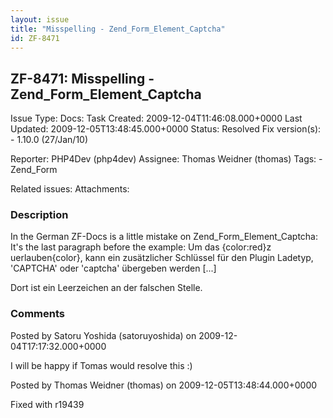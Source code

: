 ```yaml
---
layout: issue
title: "Misspelling - Zend_Form_Element_Captcha"
id: ZF-8471
---
```


ZF-8471: Misspelling - Zend\_Form\_Element\_Captcha
---------------------------------------------------

 Issue Type: Docs: Task  Created: 2009-12-04T11:46:08.000+0000 Last Updated: 2009-12-05T13:48:45.000+0000 Status: Resolved Fix version(s): - 1.10.0 (27/Jan/10)
 
 Reporter:  PHP4Dev (php4dev)  Assignee:  Thomas Weidner (thomas)  Tags: - Zend\_Form
 
 Related issues: 
 Attachments: 
### Description

In the German ZF-Docs is a little mistake on Zend\_Form\_Element\_Captcha: It's the last paragraph before the example: Um das {color:red}z uerlauben{color}, kann ein zusätzlicher Schlüssel für den Plugin Ladetyp, 'CAPTCHA' oder 'captcha' übergeben werden [...]

Dort ist ein Leerzeichen an der falschen Stelle.

 

 

### Comments

Posted by Satoru Yoshida (satoruyoshida) on 2009-12-04T17:17:32.000+0000

I will be happy if Tomas would resolve this :)

 

 

Posted by Thomas Weidner (thomas) on 2009-12-05T13:48:44.000+0000

Fixed with r19439

 

 